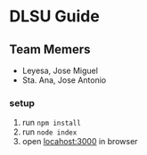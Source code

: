 # DLSU Guide

## Team Memers
- Leyesa, Jose Miguel
- Sta. Ana, Jose Antonio


### setup
1. run ```npm install```
2. run ```node index```
3. open <locahost:3000> in browser
